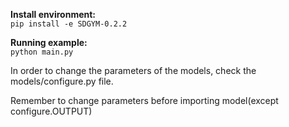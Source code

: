 **Install environment:** \
    `pip install -e SDGYM-0.2.2` 


**Running example:**\
`python main.py`

In order to change the parameters of the models, check the models/configure.py file. 

Remember to change parameters before importing model(except configure.OUTPUT)
